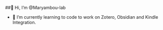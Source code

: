##👋 Hi, I’m @Maryambou-lab

- 🌱 I’m currently learning to code to work on Zotero, Obsidian and Kindle Integration.
